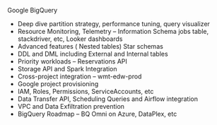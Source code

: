 Google BigQuery

* Deep dive partition strategy, performance tuning, query visualizer
* Resource Monitoring, Telemetry – Information Schema jobs table, stackdriver, etc, Looker dashboards
* Advanced features ( Nested tables) Star schemas
* DDL and DML including External and Internal tables
* Priority workloads – Reservations API
* Storage API and Spark Integration
* Cross-project integration – wmt-edw-prod
* Google project provisioning
* IAM, Roles, Permissions, ServiceAccounts, etc
* Data Transfer API, Scheduling Queries and Airflow integration
* VPC and Data Exfiltration prevention
* BigQuery Roadmap – BQ Omni on Azure, DataPlex, etc
